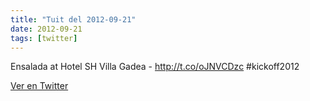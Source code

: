 ```yaml
---
title: "Tuit del 2012-09-21"
date: 2012-09-21
tags: [twitter]
---
```


Ensalada at Hotel SH Villa Gadea - http://t.co/oJNVCDzc #kickoff2012



[Ver en Twitter](https://twitter.com/i/web/status/249138835328487424)
